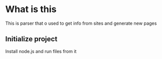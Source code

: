 # What is this

This is parser that o used to get info from sites and generate new pages

## Initialize project

Install node.js and run files from it
